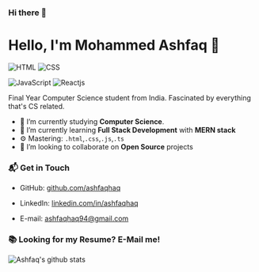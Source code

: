 ### Hi there 👋

<!--
**ashfaqhaq/ashfaqhaq** is a ✨ _special_ ✨ repository because its `README.md` (this file) appears on your GitHub profile.

Here are some ideas to get you started:

- 🔭 I’m currently working on ...
- 🌱 I’m currently learning ...
- 👯 I’m looking to collaborate on ...
- 🤔 I’m looking for help with ...
- 💬 Ask me about ...
- 📫 How to reach me: ...
- 😄 Pronouns: ...
- ⚡ Fun fact: ...
-->
# Hello, I'm Mohammed Ashfaq 👋


![HTML](https://img.shields.io/badge/HTML-Expert-orange)
![CSS](https://img.shields.io/badge/CSS-Intermediate-blue)

![JavaScript](https://img.shields.io/badge/JavaScript-Intermediate-blue)
![Reactjs](https://img.shields.io/badge/Reactjs-Intermediate-blue)


Final Year Computer Science student from India. Fascinated by everything that's CS related. 

- 🔭 I’m currently studying **Computer Science**.
- 🌱 I’m currently learning **Full Stack Development** with **MERN stack**
- ⚙️ Mastering: `.html`,`.css`,`.js`,`.ts`
- 👯 I’m looking to collaborate on **Open Source** projects


### 📬 Get in Touch


- GitHub: [github.com/ashfaqhaq][github]
- LinkedIn: [linkedin.com/in/ashfaqhaq][linkedin]

- E-mail: ashfaqhaq94@gmail.com

### 📚 Looking for my Resume? E-Mail me!

![Ashfaq's github stats](https://github-readme-stats.vercel.app/api?username=ashfaqhaq&show_icons=true&hide_border=true)





[github]: https://github.com/federico-dondi
[linkedin]: https://linkedin.com/in/ashfaqhaq

